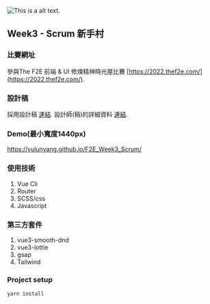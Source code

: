 ![This is a alt text.](./public/view.png)
## Week3 - Scrum 新手村

### 比賽網址
參與The F2E 前端 & UI 修煉精神時光屋比賽 [https://2022.thef2e.com/](https://2022.thef2e.com/).

### 設計稿
採用設計稿 [連結](https://www.figma.com/file/SiglTBFxYLEYIyQpzUqqny/week3_scrum-quickguide?node-id=0%3A1&t=zKV5CuE2TF0yyOla-1).
設計師(稿)的詳細資料 [連結](https://2022.thef2e.com/users/12061549261449593305).

### Demo(最小寬度1440px)
https://yulunyang.github.io/F2E_Week3_Scrum/

### 使用技術
1. Vue Cli
1. Router
1. SCSS/css
1. Javascript

### 第三方套件
1. vue3-smooth-dnd
1. vue3-lottie
1. gsap
1. Tailwind

### Project setup
```
yarn install
```
